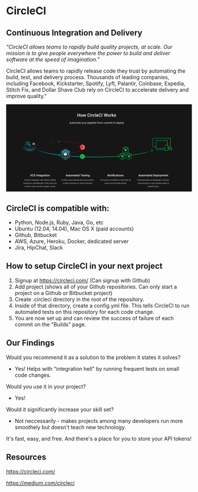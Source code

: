 # CircleCI 
## Continuous Integration and Delivery

*"CircleCI allows teams to rapidly build quality projects, at scale. Our mission is to give people everywhere the power to build and deliver software at the speed of imagination."*

CircleCI allows teams to rapidly release code they trust by automating the build, test, and delivery process. Thousands of leading companies, including Facebook, Kickstarter, Spotify, Lyft, Palantir, Coinbase, Expedia, Stitch Fix, and Dollar Shave Club rely on CircleCI to accelerate delivery and improve quality."

<img src="circleci.png">


## CircleCI is compatible with:

* Python, Node.js, Ruby, Java, Go, etc
* Ubuntu (12.04, 14.04), Mac OS X (paid accounts)
* Github, Bitbucket
* AWS, Azure, Heroku, Docker, dedicated server
* Jira, HipChat, Slack

## How to setup CircleCI in your next project
1. Signup at https://circleci.com/ (Can signup with Github)
2. Add project (shows all of your Github repositories. Can only start a project on a Github or Bitbucket project)
3. Create .circleci directory in the root of the repository. 
4. Inside of that directory, create a config.yml file. This tells CircleCI to run automated tests on this repository for each code change.
5. You are now set up and can review the success of failure of each commit on the "Builds" page. 

## Our Findings
Would you recommend it as a solution to the problem it states it solves? 

* Yes! Helps with "integration hell" by running frequent tests on small code changes. 

Would you use it in your project? 

* Yes!

Would it significantly increase your skill set?

* Not neccessarily - makes projects among many developers run more smoothely but doesn't teach new technology.


It's fast, easy, and free. And there's a place for you to store your API tokens!

## Resources

https://circleci.com/

https://medium.com/circleci
